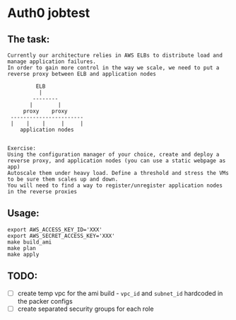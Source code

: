 # Auth0 jobtest

## The task:
```
Currently our architecture relies in AWS ELBs to distribute load and manage application failures.
In order to gain more control in the way we scale, we need to put a reverse proxy between ELB and application nodes

         ELB
          |
        --------
       |        |
     proxy    proxy
 -----------------------
 |    |    |     |     |
    application nodes


Exercise:
Using the configuration manager of your choice, create and deploy a reverse proxy, and application nodes (you can use a static webpage as app)
Autoscale them under heavy load. Define a threshold and stress the VMs to be sure them scales up and down.
You will need to find a way to register/unregister application nodes in the reverse proxies
```

## Usage:
```
export AWS_ACCESS_KEY_ID='XXX'
export AWS_SECRET_ACCESS_KEY='XXX'
make build_ami
make plan
make apply
```

## TODO:

- [ ] create temp vpc for the ami build - `vpc_id` and `subnet_id` hardcoded in the packer configs
- [ ] create separated security groups for each role

